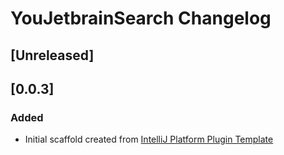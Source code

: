 <!-- Keep a Changelog guide -> https://keepachangelog.com -->

# YouJetbrainSearch Changelog

## [Unreleased]

## [0.0.3]
### Added
- Initial scaffold created from [IntelliJ Platform Plugin Template](https://github.com/JetBrains/intellij-platform-plugin-template)

